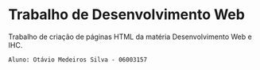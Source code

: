 # Trabalho de Desenvolvimento Web

Trabalho de criação de páginas HTML da matéria Desenvolvimento Web e IHC.

`Aluno: Otávio Medeiros Silva - 06003157`
